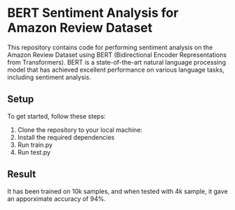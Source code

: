 # BERT Sentiment Analysis for Amazon Review Dataset

This repository contains code for performing sentiment analysis on the Amazon Review Dataset using BERT (Bidirectional Encoder Representations from Transformers). BERT is a state-of-the-art natural language processing model that has achieved excellent performance on various language tasks, including sentiment analysis.

## Setup

To get started, follow these steps:

1. Clone the repository to your local machine:
2. Install the required dependencies
3. Run train.py
4. Run test.py

## Result 
It has been trained on 10k samples, and when tested with 4k sample, it gave an apporximate accuracy of 94%.
